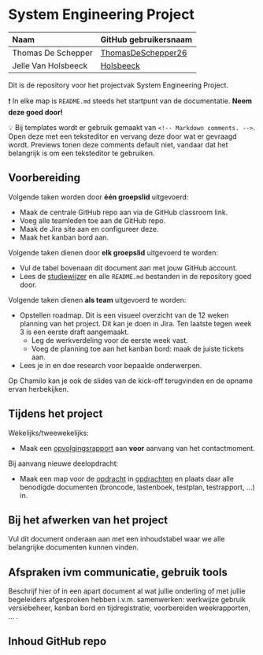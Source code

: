 # System Engineering Project

| Naam     | GitHub gebruikersnaam                   |
| :------- | :-------------------------------------- |
| Thomas De Schepper | [ThomasDeSchepper26](https://github.com/ThomasDeSchepper26) |
| Jelle Van Holsbeeck | [Holsbeeck](https://github.com/Holsbeeck) |

Dit is de repository voor het projectvak System Engineering Project.

:exclamation: In elke map is `README.md` steeds het startpunt van de documentatie. **Neem deze goed door!**

:bulb: Bij templates wordt er gebruik gemaakt van `<!-- Markdown comments. -->`. Open deze met een teksteditor en vervang deze door wat er gevraagd wordt. Previews tonen deze comments default niet, vandaar dat het belangrijk is om een teksteditor te gebruiken.

## Voorbereiding

Volgende taken worden door **één groepslid** uitgevoerd:

- Maak de centrale GitHub repo aan via de GitHub classroom link.
- Voeg alle teamleden toe aan de GitHub repo.
- Maak de Jira site aan en configureer deze.
- Maak het kanban bord aan.

Volgende taken dienen door **elk groepslid** uitgevoerd te worden:

- Vul de tabel bovenaan dit document aan met jouw GitHub account.
- Lees de [studiewijzer](./studiewijzer.md) en alle `README.md` bestanden in de repository goed door.

Volgende taken dienen **als team** uitgevoerd te worden:

- Opstellen roadmap. Dit is een visueel overzicht van de 12 weken planning van het project. Dit kan je doen in Jira. Ten laatste tegen week 3 is een eerste draft aangemaakt.
  - Leg de werkverdeling voor de eerste week vast.
  - Voeg de planning toe aan het kanban bord: maak de juiste tickets aan.
- Lees je in en doe research voor bepaalde onderwerpen.

Op Chamilo kan je ook de slides van de kick-off terugvinden en de opname ervan herbekijken.

## Tijdens het project

Wekelijks/tweewekelijks:

- Maak een [opvolgingsrapport](./analyse/README.md) aan **voor** aanvang van het contactmoment.

Bij aanvang nieuwe deelopdracht:

- Maak een map voor de [opdracht](./opdrachten/README.md) in [opdrachten](./opdrachten/) en plaats daar alle benodigde documenten (broncode, lastenboek, testplan, testrapport, ...) in.

## Bij het afwerken van het project

Vul dit document onderaan aan met een inhoudstabel waar we alle belangrijke documenten kunnen vinden.

## Afspraken ivm communicatie, gebruik tools

Beschrijf hier of in een apart document al wat jullie onderling of met jullie begeleiders afgesproken hebben i.v.m. samenwerken: werkwijze gebruik versiebeheer, kanban bord en tijdregistratie, voorbereiden weekrapporten, ... .

## Inhoud GitHub repo

<!-- Vul aan. -->
